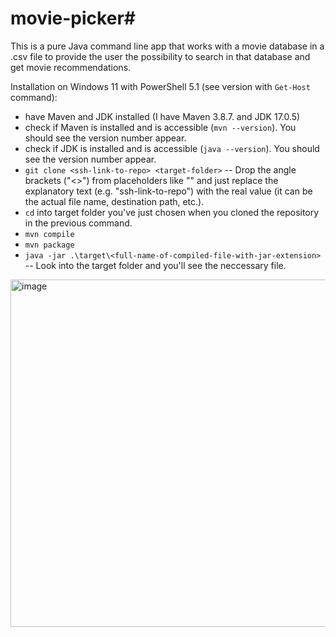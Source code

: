 # movie-picker#
This is a pure Java command line app that works with a movie database in a .csv file to provide the user the possibility to search in that database and get movie recommendations.

Installation on Windows 11 with PowerShell 5.1 (see version with `Get-Host` command):
- have Maven and JDK installed (I have Maven 3.8.7. and JDK 17.0.5)
- check if Maven is installed and is accessible (`mvn --version`). You should see the version number appear.
- check if JDK is installed and is accessible (`java --version`). You should see the version number appear.
- `git clone <ssh-link-to-repo> <target-folder>` -- Drop the angle brackets ("<>") from placeholders like "<ssh-link-to-repo>" and just replace the explanatory text (e.g. "ssh-link-to-repo") with the real value (it can be the actual file name, destination path, etc.).  
- `cd` into target folder you've just chosen when you cloned the repository in the previous command.
- `mvn compile`
- `mvn package`
- `java -jar .\target\<full-name-of-compiled-file-with-jar-extension>` -- Look into the target folder and you'll see the neccessary file.

<img width="556" alt="image" src="https://github.com/Geri306/netflix-recommendations/assets/107036298/91999e61-1fab-451f-b9c9-7fc430b13e4c">
